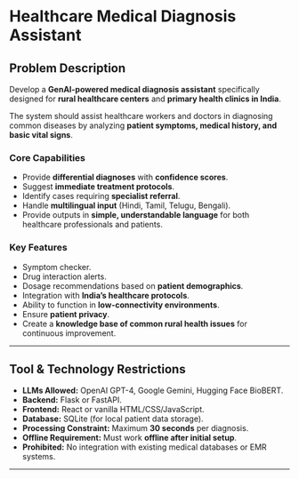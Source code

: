 # Healthcare Medical Diagnosis Assistant

## Problem Description

Develop a **GenAI-powered medical diagnosis assistant** specifically designed for **rural healthcare centers** and **primary health clinics in India**.  

The system should assist healthcare workers and doctors in diagnosing common diseases by analyzing **patient symptoms, medical history, and basic vital signs**.  

### Core Capabilities
- Provide **differential diagnoses** with **confidence scores**.  
- Suggest **immediate treatment protocols**.  
- Identify cases requiring **specialist referral**.  
- Handle **multilingual input** (Hindi, Tamil, Telugu, Bengali).  
- Provide outputs in **simple, understandable language** for both healthcare professionals and patients.  

### Key Features
- Symptom checker.  
- Drug interaction alerts.  
- Dosage recommendations based on **patient demographics**.  
- Integration with **India’s healthcare protocols**.  
- Ability to function in **low-connectivity environments**.  
- Ensure **patient privacy**.  
- Create a **knowledge base of common rural health issues** for continuous improvement.  

---

## Tool & Technology Restrictions

- **LLMs Allowed:** OpenAI GPT-4, Google Gemini, Hugging Face BioBERT.  
- **Backend:** Flask or FastAPI.  
- **Frontend:** React or vanilla HTML/CSS/JavaScript.  
- **Database:** SQLite (for local patient data storage).  
- **Processing Constraint:** Maximum **30 seconds** per diagnosis.  
- **Offline Requirement:** Must work **offline after initial setup**.  
- **Prohibited:** No integration with existing medical databases or EMR systems.  

---
